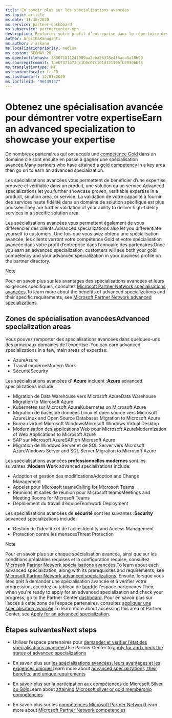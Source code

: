 ```yaml
---
title: En savoir plus sur les spécialisations avancées
ms.topic: article
ms.date: 11/30/2020
ms.service: partner-dashboard
ms.subservice: partnercenter-mpn
description: Renforcez votre profil d’entreprise dans le répertoire des partenaires Microsoft. En savoir plus sur les spécialisations avancées que vous pouvez atteindre avec vos compétences Gold et Silver existantes.
author: ArpithaKanuganti
ms.author: v-arkanu
ms.localizationpriority: medium
ms.custom: SEOMAY.20
ms.openlocfilehash: 385071811241009aa2eba26378e4f6aca5a28b99
ms.sourcegitcommit: 7beb7327472dc1b0c07c101d121196fb2830bbf8
ms.translationtype: MT
ms.contentlocale: fr-FR
ms.lasthandoff: 12/01/2020
ms.locfileid: "96439147"
---
```

# <a name="earn-an-advanced-specialization-to-showcase-your-expertise"></a><span data-ttu-id="00035-104">Obtenez une spécialisation avancée pour démontrer votre expertise</span><span class="sxs-lookup"><span data-stu-id="00035-104">Earn an advanced specialization to showcase your expertise</span></span>

<span data-ttu-id="00035-105">De nombreux partenaires qui ont acquis une [compétence Gold](learn-about-competencies.md) dans un domaine clé sont ensuite en passe à gagner une spécialisation avancée.</span><span class="sxs-lookup"><span data-stu-id="00035-105">Many partners who have attained a [gold competency](learn-about-competencies.md) in a key area then go on to earn an advanced specialization.</span></span>

<span data-ttu-id="00035-106">Les spécialisations avancées vous permettent de bénéficier d’une expertise prouvée et vérifiable dans un produit, une solution ou un service.</span><span class="sxs-lookup"><span data-stu-id="00035-106">Advanced specializations let you further showcase proven, verifiable expertise in a product, solution area, or service.</span></span> <span data-ttu-id="00035-107">La validation de votre capacité à fournir des services haute fidélité dans un domaine de solution spécifique est plus poussée.</span><span class="sxs-lookup"><span data-stu-id="00035-107">They are further validation of your ability to deliver high-fidelity services in a specific solution area.</span></span>

<span data-ttu-id="00035-108">Les spécialisations avancées vous permettent également de vous différencier des clients.</span><span class="sxs-lookup"><span data-stu-id="00035-108">Advanced specializations also let you differentiate yourself to customers.</span></span> <span data-ttu-id="00035-109">Une fois que vous avez obtenu une spécialisation avancée, les clients verront votre compétence Gold et votre spécialisation avancée dans votre profil d’entreprise dans l’annuaire des partenaires.</span><span class="sxs-lookup"><span data-stu-id="00035-109">Once you earn an advanced specialization, customers will see both your gold competency and your advanced specialization in your business profile on the partner directory.</span></span>

> [!NOTE]
> <span data-ttu-id="00035-110">Pour en savoir plus sur les avantages des spécialisations avancées et leurs exigences spécifiques, consultez [Microsoft Partner Network spécialisations avancées](https://partner.microsoft.com/membership/advanced-specialization).</span><span class="sxs-lookup"><span data-stu-id="00035-110">To learn more about the benefits of advanced specializations and their specific requirements, see [Microsoft Partner Network advanced specializations](https://partner.microsoft.com/membership/advanced-specialization).</span></span>

## <a name="advanced-specialization-areas"></a><span data-ttu-id="00035-111">Zones de spécialisation avancées</span><span class="sxs-lookup"><span data-stu-id="00035-111">Advanced specialization areas</span></span>

<span data-ttu-id="00035-112">Vous pouvez remporter des spécialisations avancées dans quelques-uns des principaux domaines de l’expertise :</span><span class="sxs-lookup"><span data-stu-id="00035-112">You can earn advanced specializations in a few, main areas of expertise:</span></span>

- <span data-ttu-id="00035-113">Azure</span><span class="sxs-lookup"><span data-stu-id="00035-113">Azure</span></span>
- <span data-ttu-id="00035-114">Travail moderne</span><span class="sxs-lookup"><span data-stu-id="00035-114">Modern Work</span></span>
- <span data-ttu-id="00035-115">Sécurité</span><span class="sxs-lookup"><span data-stu-id="00035-115">Security</span></span>

<span data-ttu-id="00035-116">Les spécialisations avancées d' **Azure** incluent :</span><span class="sxs-lookup"><span data-stu-id="00035-116">**Azure** advanced specializations include:</span></span>

- <span data-ttu-id="00035-117">Migration de Data Warehouse vers Microsoft Azure</span><span class="sxs-lookup"><span data-stu-id="00035-117">Data Warehouse Migration to Microsoft Azure</span></span>
- <span data-ttu-id="00035-118">Kubernetes sur Microsoft Azure</span><span class="sxs-lookup"><span data-stu-id="00035-118">Kubernetes on Microsoft Azure</span></span>
- <span data-ttu-id="00035-119">Migration de bases de données Linux et open source vers Microsoft Azure</span><span class="sxs-lookup"><span data-stu-id="00035-119">Linux and Open Source Databases Migration to Microsoft Azure</span></span>
- <span data-ttu-id="00035-120">Bureau virtuel Microsoft Windows</span><span class="sxs-lookup"><span data-stu-id="00035-120">Microsoft Windows Virtual Desktop</span></span>
- <span data-ttu-id="00035-121">Modernisation des applications Web pour Microsoft Azure</span><span class="sxs-lookup"><span data-stu-id="00035-121">Modernization of Web Applications to Microsoft Azure</span></span>
- <span data-ttu-id="00035-122">SAP sur Microsoft Azure</span><span class="sxs-lookup"><span data-stu-id="00035-122">SAP on Microsoft Azure</span></span>
- <span data-ttu-id="00035-123">Migration de Windows Server et de SQL Server vers Microsoft Azure</span><span class="sxs-lookup"><span data-stu-id="00035-123">Windows Server and SQL Server Migration to Microsoft Azure</span></span>

<span data-ttu-id="00035-124">Les spécialisations avancées **professionnelles modernes** sont les suivantes :</span><span class="sxs-lookup"><span data-stu-id="00035-124">**Modern Work** advanced specializations include:</span></span>

- <span data-ttu-id="00035-125">Adoption et gestion des modifications</span><span class="sxs-lookup"><span data-stu-id="00035-125">Adoption and Change Management</span></span>
- <span data-ttu-id="00035-126">Appeler pour Microsoft teams</span><span class="sxs-lookup"><span data-stu-id="00035-126">Calling for Microsoft Teams</span></span>
- <span data-ttu-id="00035-127">Réunions et salles de réunion pour Microsoft teams</span><span class="sxs-lookup"><span data-stu-id="00035-127">Meetings and Meeting Rooms for Microsoft Teams</span></span>
- <span data-ttu-id="00035-128">Déploiement du travail d’équipe</span><span class="sxs-lookup"><span data-stu-id="00035-128">Teamwork Deployment</span></span>

<span data-ttu-id="00035-129">Les spécialisations avancées de **sécurité** sont les suivantes :</span><span class="sxs-lookup"><span data-stu-id="00035-129">**Security** advanced specializations include:</span></span>

- <span data-ttu-id="00035-130">Gestion de l’identité et de l’accès</span><span class="sxs-lookup"><span data-stu-id="00035-130">Identity and Access Management</span></span>
- <span data-ttu-id="00035-131">Protection contre les menaces</span><span class="sxs-lookup"><span data-stu-id="00035-131">Threat Protection</span></span>

> [!NOTE]
> <span data-ttu-id="00035-132">Pour en savoir plus sur chaque spécialisation avancée, ainsi que sur les conditions préalables requises et la configuration requise, consultez [Microsoft Partner Network spécialisations avancées](https://partner.microsoft.com/membership/advanced-specialization).</span><span class="sxs-lookup"><span data-stu-id="00035-132">To learn about each advanced specialization, along with its prerequisites and requirements, see [Microsoft Partner Network advanced specializations](https://partner.microsoft.com/membership/advanced-specialization).</span></span> <span data-ttu-id="00035-133">Ensuite, lorsque vous êtes prêt à demander une spécialisation avancée et à vérifier votre progression, accédez au tableau de [bord](https://partner.microsoft.com/dashboard)de l’espace partenaires.</span><span class="sxs-lookup"><span data-stu-id="00035-133">Then, when you're ready to apply for an advanced specialization and check your progress, go to the Partner Center [dashboard](https://partner.microsoft.com/dashboard).</span></span> <span data-ttu-id="00035-134">Pour en savoir plus sur l’accès à cette zone de l’espace partenaires, consultez [appliquer une spécialisation avancée](advanced-specializations-apply.md).</span><span class="sxs-lookup"><span data-stu-id="00035-134">To learn more about accessing this area of Partner Center, see [Apply for an advanced specialization](advanced-specializations-apply.md).</span></span>

## <a name="next-steps"></a><span data-ttu-id="00035-135">Étapes suivantes</span><span class="sxs-lookup"><span data-stu-id="00035-135">Next steps</span></span>

- <span data-ttu-id="00035-136">Utiliser l’espace partenaires pour [demander et vérifier l’état des spécialisations avancées](advanced-specializations-apply.md)</span><span class="sxs-lookup"><span data-stu-id="00035-136">Use Partner Center to [apply for and check the status of advanced specializations](advanced-specializations-apply.md)</span></span>

- <span data-ttu-id="00035-137">En savoir plus sur [les spécialisations avancées, leurs avantages et les exigences uniques](https://partner.microsoft.com/membership/advanced-specialization)</span><span class="sxs-lookup"><span data-stu-id="00035-137">Learn more about [advanced specializations, their benefits, and unique requirements](https://partner.microsoft.com/membership/advanced-specialization)</span></span>

- <span data-ttu-id="00035-138">En savoir plus sur la [participation aux compétences de Microsoft Silver ou Gold](learn-about-competencies.md)</span><span class="sxs-lookup"><span data-stu-id="00035-138">Learn about [attaining Microsoft silver or gold membership competencies](learn-about-competencies.md)</span></span>

- <span data-ttu-id="00035-139">En savoir plus sur les [compétences Microsoft Partner Network](https://partner.microsoft.com/membership/competencies)</span><span class="sxs-lookup"><span data-stu-id="00035-139">Learn more about [Microsoft Partner Network competencies](https://partner.microsoft.com/membership/competencies)</span></span>